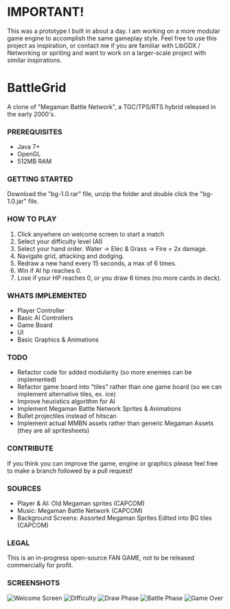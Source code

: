 # IMPORTANT!
This was a prototype I built in about a day.
I am working on a more modular game engine to accomplish the same gameplay style.
Feel free to use this project as inspiration, or contact me if you are familiar with LibGDX / Networking or spriting and want to work on a larger-scale project with similar inspirations.

# BattleGrid
A clone of "Megaman Battle Network", a TGC/TPS/RTS hybrid released in the early 2000's.

### PREREQUISITES 
- Java 7+
- OpenGL
- 512MB RAM 

### GETTING STARTED
Download the "bg-1.0.rar" file, unzip the folder and double click the "bg-1.0.jar" file.  

### HOW TO PLAY
1. Click anywhere on welcome screen to start a match
2. Select your difficulty level (AI)
3. Select your hand order. Water -> Elec & Grass -> Fire = 2x damage. 
4. Navigate grid, attacking and dodging.
5. Redraw a new hand every 15 seconds, a max of 6 times.
6. Win if AI hp reaches 0.
7. Lose if your HP reaches 0, or you draw 6 times (no more cards in deck).

### WHATS IMPLEMENTED
- Player Controller
- Basic AI Controllers
- Game Board
- UI
- Basic Graphics & Animations

### TODO
- Refactor code for added modularity (so more enemies can be implemented)
- Refactor game board into "tiles" rather than one game board (so we can implement alternative tiles, ex. ice)
- Improve heuristics algorithm for AI
- Implement Megaman Battle Network Sprites & Animations
- Bullet projectiles instead of hitscan
- Implement actual MMBN assets rather than generic Megaman Assets (they are all spritesheets)

### CONTRIBUTE
If you think you can improve the game, engine or graphics please feel free to make a branch followed by a pull request! 

### SOURCES
- Player & AI: Old Megaman sprites (CAPCOM)
- Music: Megaman Battle Network (CAPCOM)
- Background Screens: Assorted Megaman Sprites Edited into BG tiles (CAPCOM)

### LEGAL
This is an in-progress open-source FAN GAME, not to be released commercially for profit. 

### SCREENSHOTS
![Welcome Screen](http://i.imgur.com/52oushd.png)
![Difficulty](http://i.imgur.com/vCgPQ7g.png)
![Draw Phase](http://i.imgur.com/OC0kYB6.png)
![Battle Phase](http://i.imgur.com/Wbye5sZ.png)
![Game Over](http://i.imgur.com/5v4yD6V.png)
